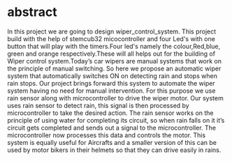 # abstract
In this project we are going to design wiper_control_system. This project build with the help of stemcub32 micocontroller and four Led's with one button that will play with the timers.Four led's namely the colour,Red,blue, green and orange respectively.These will all helps out for the building of Wiper
control system.Today’s car wipers are manual systems that work on the principle of manual switching. 
So here we propose an automatic wiper system that automatically switches ON on detecting rain and stops when rain stops.
Our project brings forward this system to automate the wiper system having no need for manual intervention. For this purpose we use rain sensor along with microcontroller to drive the wiper motor. 
Our system uses rain sensor to detect rain, this signal is then processed by microcontroller to take the desired action. 
The rain sensor works on the principle of using water for completing its circuit, so when rain falls on it it’s circuit gets completed and sends out a signal to the microcontroller.
The microcontroller now processes this data and controls the motor.
This system is equally useful for Aircrafts and a smaller version of this can be used by motor bikers in their helmets so that they can drive easily in rains.

